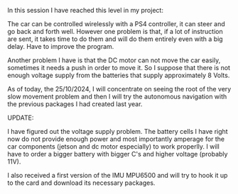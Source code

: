 In this session I have reached this level in my project:

The car can be controlled wirelessly with a PS4 controller, it can steer and go back and forth well. However one problem is that, if a lot of instruction are sent, it takes time to do them and will do them entirely even with a big delay. Have to improve the program.

Another problem I have is that the DC motor can not move the car easily, sometimes it needs a push in order to move it. So I suppose that there is not enough voltage supply from the batteries that supply approximately 8 Volts.

As of today, the 25/10/2024, I will concentrate on seeing the root of the very slow movement problem and then I will try the autonomous navigation with the previous packages I had created last year.

UPDATE:

I have figured out the voltage supply problem. The battery cells I have right now do not provide enough power and most importantly amperage for the car components (jetson and dc motor especially) to work properlly. I will have to order a bigger battery with bigger C's and higher voltage (probably 11V).

I also received a first version of the IMU MPU6500 and will try to hook it up to the card and download its necessary packages.

